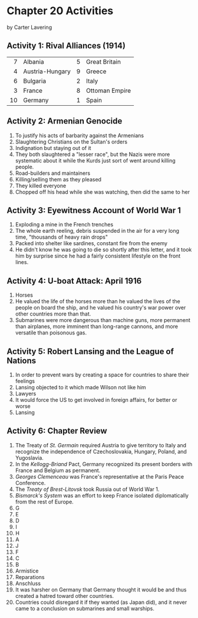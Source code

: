 # Chapter 20 Activities

by Carter Lavering

## Activity 1: Rival Alliances (1914)

|    |                 |   |                |
|---:|:----------------|--:|:---------------|
|  7 | Albania         | 5 | Great Britain  |
|  4 | Austria-Hungary | 9 | Greece         |
|  6 | Bulgaria        | 2 | Italy          |
|  3 | France          | 8 | Ottoman Empire |
| 10 | Germany         | 1 | Spain          |

## Activity 2: Armenian Genocide

1. To justify his acts of barbarity against the Armenians
2. Slaughtering Christians on the Sultan's orders
3. Indignation but staying out of it
4. They both slaughtered a "lesser race", but the Nazis were more systematic about it while the Kurds just sort of went around killing people.
5. Road-builders and maintainers
6. Killing/selling them as they pleased
7. They killed everyone
8. Chopped off his head while she was watching, then did the same to her

## Activity 3: Eyewitness Account of World War 1

1. Exploding a mine in the French trenches
2. The whole earth reeling, debris suspended in the air for a very long time, "thousands of heavy rain drops"
3. Packed into shelter like sardines, constant fire from the enemy
4. He didn't know he was going to die so shortly after this letter, and it took him by surprise since he had a fairly consistent lifestyle on the front lines.

## Activity 4: U-boat Attack: April 1916

1. Horses
2. He valued the life of the horses more than he valued the lives of the people on board the ship, and he valued his country's war power over other countries more than that.
3. Submarines were more dangerous than machine guns, more permanent than airplanes, more imminent than long-range cannons, and more versatile than poisonous gas.

## Activity 5: Robert Lansing and the League of Nations

1. In order to prevent wars by creating a space for countries to share their feelings
2. Lansing objected to it which made Wilson not like him
3. Lawyers
4. It would force the US to get involved in foreign affairs, for better or worse
5. Lansing

## Activity 6: Chapter Review

1. The Treaty of _St. Germain_ required Austria to give territory to Italy and recognize the independence of Czechoslovakia, Hungary, Poland, and Yugoslavia.
2. In the _Kellogg-Briand_ Pact, Germany recognized its present borders with France and Belgium as permanent.
3. _Georges Clemenceau_ was France's representative at the Paris Peace Conference.
4. The _Treaty of Brest-Litovsk_ took Russia out of World War 1.
5. _Bismarck's System_ was an effort to keep France isolated diplomatically from the rest of Europe.
6.  G
7.  E
8.  D
9.  I
10. H
11. A
12. J
13. F
14. C
15. B
16. Armistice
17. Reparations
18. Anschluss
19. It was harsher on Germany that Germany thought it would be and thus created a hatred toward other countries.
20. Countries could disregard it if they wanted (as Japan did), and it never came to a conclusion on submarines and small warships.
